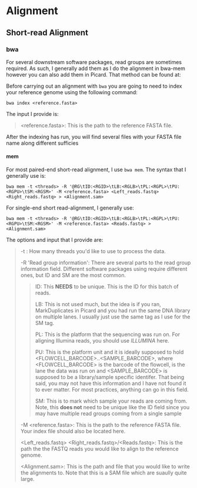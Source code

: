 # Alignment

## Short-read Alignment

### bwa

For several downstream software packages, read groups are sometimes required. As such, I generally add them as I do the alignment in bwa-mem however you can also add them in Picard. That method can be found at:

Before carrying out an alignment with `bwa` you are going to need to index your reference genome using the following command:

`bwa index <reference.fasta>`

The input I provide is:

><reference.fasta>: This is the path to the reference FASTA file.

After the indexing has run, you will find several files with your FASTA file name along different sufficies

#### mem

For most paired-end short-read alignment, I use `bwa mem`. The syntax that I generally use is:

`bwa mem -t <threads> -R '@RG\tID:<RGID>\tLB:<RGLB>\tPL:<RGPL>\tPU:<RGPU>\tSM:<RGSM>' -M <reference.fasta> <Left_reads.fastq> <Right_reads.fastq> > <Alignment.sam>`

For single-end short read-alignment, I generally use:

`bwa mem -t <threads> -R '@RG\tID:<RGID>\tLB:<RGLB>\tPL:<RGPL>\tPU:<RGPU>\tSM:<RGSM>' -M <reference.fasta> <Reads.fastq> > <Alignment.sam>`

The options and input that I provide are:

>-t <threads>: How many threads you'd like to use to process the data.
>  
>-R 'Read group information': There are several parts to the read group information field. Different software packages using require different ones, but ID and SM are the most common.
>>
>>ID: This **NEEDS** to be unique. This is the ID for this batch of reads.
>>
>>LB: This is not used much, but the idea is if you ran, MarkDuplicates in Picard and you had run the same DNA library on multiple lanes. I usually just use the same tag as I use for the SM tag.
>>
>>PL: This is the platform that the sequencing was run on. For aligning Illumina reads, you should use *ILLUMINA* here.
>>
>>PU: This is the platform unit and it is ideally supposed to hold <FLOWCELL_BARCODE>.<LANE>.<SAMPLE_BARCODE>, where <FLOWCELL_BARCODE> is the barcode of the flowcell, <LANE> is the lane the data was run on and <SAMPLE_BARCODE> is supposed to be a library/sample specific identifer. That being said, you may not have this information and I have not found it to ever matter. For most practices, anything can go in this field.
>>
>>SM: This is to mark which sample your reads are coming from. Note, this **does not** need to be unique like the ID field since you may have multiple read groups coming from a single sample
>
>-M <reference.fasta>: This is the path to the reference FASTA file. Your index file should also be located here.
>
><Left_reads.fastq> <Right_reads.fastq>/<Reads.fastq>: This is the path the the FASTQ reads you would like to align to the reference genome.
>
><Alignment.sam>: This is the path and file that you would like to write the alignments to. Note that this is a SAM file which are suaully quite large.
